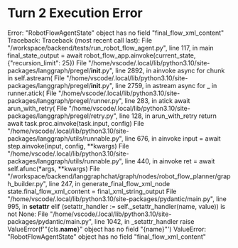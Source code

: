 # Turn 2 Execution Error

Error: "RobotFlowAgentState" object has no field "final_flow_xml_content"
Traceback: Traceback (most recent call last):
  File "/workspace/backend/tests/run_robot_flow_agent.py", line 117, in main
    final_state_output = await robot_flow_app.ainvoke(current_state, {"recursion_limit": 25})
  File "/home/vscode/.local/lib/python3.10/site-packages/langgraph/pregel/__init__.py", line 2892, in ainvoke
    async for chunk in self.astream(
  File "/home/vscode/.local/lib/python3.10/site-packages/langgraph/pregel/__init__.py", line 2759, in astream
    async for _ in runner.atick(
  File "/home/vscode/.local/lib/python3.10/site-packages/langgraph/pregel/runner.py", line 283, in atick
    await arun_with_retry(
  File "/home/vscode/.local/lib/python3.10/site-packages/langgraph/pregel/retry.py", line 128, in arun_with_retry
    return await task.proc.ainvoke(task.input, config)
  File "/home/vscode/.local/lib/python3.10/site-packages/langgraph/utils/runnable.py", line 676, in ainvoke
    input = await step.ainvoke(input, config, **kwargs)
  File "/home/vscode/.local/lib/python3.10/site-packages/langgraph/utils/runnable.py", line 440, in ainvoke
    ret = await self.afunc(*args, **kwargs)
  File "/workspace/backend/langgraphchat/graph/nodes/robot_flow_planner/graph_builder.py", line 247, in generate_final_flow_xml_node
    state.final_flow_xml_content = final_xml_string_output
  File "/home/vscode/.local/lib/python3.10/site-packages/pydantic/main.py", line 995, in __setattr__
    elif (setattr_handler := self._setattr_handler(name, value)) is not None:
  File "/home/vscode/.local/lib/python3.10/site-packages/pydantic/main.py", line 1042, in _setattr_handler
    raise ValueError(f'"{cls.__name__}" object has no field "{name}"')
ValueError: "RobotFlowAgentState" object has no field "final_flow_xml_content"
